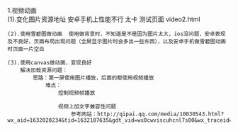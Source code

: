 1.视频动画  
	(1).变化图片资源地址  安卓手机上性能不行 太卡  测试页面  video2.html
	
	(2).使用雪碧图做动画  使用做背景时，不知道是不是因为图片太大，ios没问题，安卓表现及不良好，页面布局出现问题（全屏显示图片时会多出一些东西），以及安卓手机做雪碧图动画时页面一片空白
	
	(3).使用canvas做动画，变现良好
		解决加载资源问题：
			思路：第一屏使用图片播放，后面的都使用视频播放
				难点：
					控制视频帧播放

					视频上加文字兼容性问题
						参考网站：http://qipai.qq.com/media/10030543.html?wx_aid=1632020234&tid=1632107635&gdt_vid=wx0cwviscuhcnl7s00&wx_traceid=wx0cwviscuhcnl7s00&from=singlemessage&isappinstalled=0&ADTAG=tgi.wx.share.message

